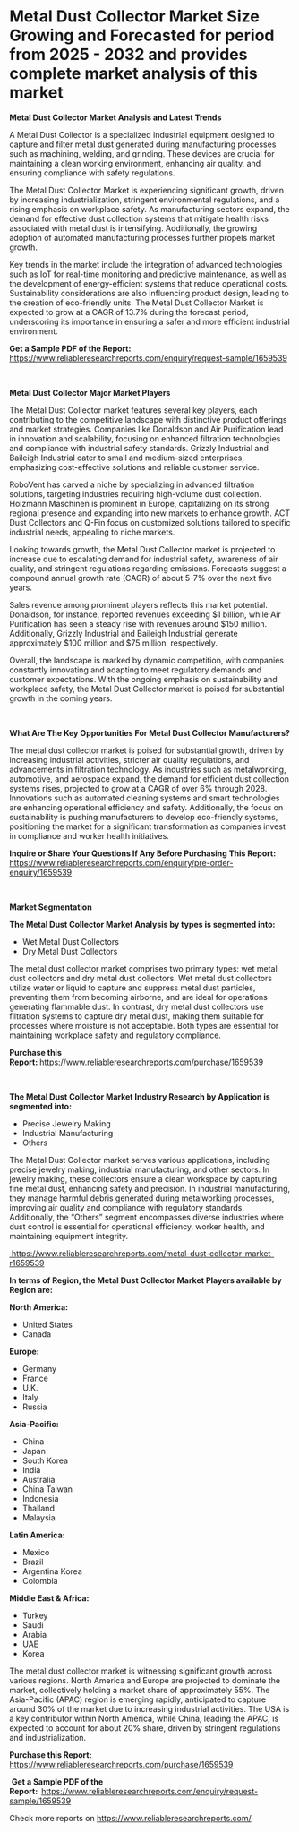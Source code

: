 <p><h1>Metal Dust Collector Market Size Growing and Forecasted for period from 2025 - 2032 and provides complete market analysis of this market</h1></p><p><strong>Metal Dust Collector Market Analysis and Latest Trends</strong></p>
<p><p>A Metal Dust Collector is a specialized industrial equipment designed to capture and filter metal dust generated during manufacturing processes such as machining, welding, and grinding. These devices are crucial for maintaining a clean working environment, enhancing air quality, and ensuring compliance with safety regulations. </p><p>The Metal Dust Collector Market is experiencing significant growth, driven by increasing industrialization, stringent environmental regulations, and a rising emphasis on workplace safety. As manufacturing sectors expand, the demand for effective dust collection systems that mitigate health risks associated with metal dust is intensifying. Additionally, the growing adoption of automated manufacturing processes further propels market growth. </p><p>Key trends in the market include the integration of advanced technologies such as IoT for real-time monitoring and predictive maintenance, as well as the development of energy-efficient systems that reduce operational costs. Sustainability considerations are also influencing product design, leading to the creation of eco-friendly units. The Metal Dust Collector Market is expected to grow at a CAGR of 13.7% during the forecast period, underscoring its importance in ensuring a safer and more efficient industrial environment.</p></p>
<p><strong>Get a Sample PDF of the Report:&nbsp;</strong> <a href="https://www.reliableresearchreports.com/enquiry/request-sample/1659539?utm_campaign=3193&utm_medium=2&utm_source=Github&utm_content=ia&utm_term=08042025&utm_id=metal-dust-collector">https://www.reliableresearchreports.com/enquiry/request-sample/1659539</a></p>
<p>&nbsp;</p>
<p><strong>Metal Dust Collector Major Market Players</strong></p>
<p><p>The Metal Dust Collector market features several key players, each contributing to the competitive landscape with distinctive product offerings and market strategies. Companies like Donaldson and Air Purification lead in innovation and scalability, focusing on enhanced filtration technologies and compliance with industrial safety standards. Grizzly Industrial and Baileigh Industrial cater to small and medium-sized enterprises, emphasizing cost-effective solutions and reliable customer service.</p><p>RoboVent has carved a niche by specializing in advanced filtration solutions, targeting industries requiring high-volume dust collection. Holzmann Maschinen is prominent in Europe, capitalizing on its strong regional presence and expanding into new markets to enhance growth. ACT Dust Collectors and Q-Fin focus on customized solutions tailored to specific industrial needs, appealing to niche markets.</p><p>Looking towards growth, the Metal Dust Collector market is projected to increase due to escalating demand for industrial safety, awareness of air quality, and stringent regulations regarding emissions. Forecasts suggest a compound annual growth rate (CAGR) of about 5-7% over the next five years.</p><p>Sales revenue among prominent players reflects this market potential. Donaldson, for instance, reported revenues exceeding $1 billion, while Air Purification has seen a steady rise with revenues around $150 million. Additionally, Grizzly Industrial and Baileigh Industrial generate approximately $100 million and $75 million, respectively.</p><p>Overall, the landscape is marked by dynamic competition, with companies constantly innovating and adapting to meet regulatory demands and customer expectations. With the ongoing emphasis on sustainability and workplace safety, the Metal Dust Collector market is poised for substantial growth in the coming years.</p></p>
<p>&nbsp;</p>
<p><strong>What Are The Key Opportunities For Metal Dust Collector Manufacturers?</strong></p>
<p><p>The metal dust collector market is poised for substantial growth, driven by increasing industrial activities, stricter air quality regulations, and advancements in filtration technology. As industries such as metalworking, automotive, and aerospace expand, the demand for efficient dust collection systems rises, projected to grow at a CAGR of over 6% through 2028. Innovations such as automated cleaning systems and smart technologies are enhancing operational efficiency and safety. Additionally, the focus on sustainability is pushing manufacturers to develop eco-friendly systems, positioning the market for a significant transformation as companies invest in compliance and worker health initiatives.</p></p>
<p><strong>Inquire or Share Your Questions If Any Before Purchasing This Report:</strong> <a href="https://www.reliableresearchreports.com/enquiry/pre-order-enquiry/1659539?utm_campaign=3193&utm_medium=2&utm_source=Github&utm_content=ia&utm_term=08042025&utm_id=metal-dust-collector">https://www.reliableresearchreports.com/enquiry/pre-order-enquiry/1659539</a></p>
<p>&nbsp;</p>
<p><strong>Market Segmentation</strong></p>
<p><strong>The Metal Dust Collector Market Analysis by types is segmented into:</strong></p>
<p><ul><li>Wet Metal Dust Collectors</li><li>Dry Metal Dust Collectors</li></ul></p>
<p><p>The metal dust collector market comprises two primary types: wet metal dust collectors and dry metal dust collectors. Wet metal dust collectors utilize water or liquid to capture and suppress metal dust particles, preventing them from becoming airborne, and are ideal for operations generating flammable dust. In contrast, dry metal dust collectors use filtration systems to capture dry metal dust, making them suitable for processes where moisture is not acceptable. Both types are essential for maintaining workplace safety and regulatory compliance.</p></p>
<p><strong>Purchase this Report:&nbsp;</strong><a href="https://www.reliableresearchreports.com/purchase/1659539?utm_campaign=3193&utm_medium=2&utm_source=Github&utm_content=ia&utm_term=08042025&utm_id=metal-dust-collector">https://www.reliableresearchreports.com/purchase/1659539</a></p>
<p>&nbsp;</p>
<p><strong>The Metal Dust Collector Market Industry Research by Application is segmented into:</strong></p>
<p><ul><li>Precise Jewelry Making</li><li>Industrial Manufacturing</li><li>Others</li></ul></p>
<p><p>The Metal Dust Collector market serves various applications, including precise jewelry making, industrial manufacturing, and other sectors. In jewelry making, these collectors ensure a clean workspace by capturing fine metal dust, enhancing safety and precision. In industrial manufacturing, they manage harmful debris generated during metalworking processes, improving air quality and compliance with regulatory standards. Additionally, the “Others” segment encompasses diverse industries where dust control is essential for operational efficiency, worker health, and maintaining equipment integrity.</p></p>
<p><a href="https://www.reliableresearchreports.com/metal-dust-collector-market-r1659539?utm_campaign=3193&utm_medium=2&utm_source=Github&utm_content=ia&utm_term=08042025&utm_id=metal-dust-collector">&nbsp;https://www.reliableresearchreports.com/metal-dust-collector-market-r1659539</a></p>
<p><strong>In terms of Region, the Metal Dust Collector Market Players available by Region are:</strong></p>
<p>
    <p> <strong> North America: </strong>
        <ul>
            <li>United States</li>
            <li>Canada</li>
        </ul>
        </p> 
    <p> <strong> Europe: </strong>
        <ul>
            <li>Germany</li>
            <li>France</li>
            <li>U.K.</li>
            <li>Italy</li>
            <li>Russia</li>
        </ul>
        </p> 
    <p> <strong> Asia-Pacific: </strong>
        <ul>
            <li>China</li>
            <li>Japan</li>
            <li>South Korea</li>
            <li>India</li>
            <li>Australia</li>
            <li>China Taiwan</li>
            <li>Indonesia</li>
            <li>Thailand</li>
            <li>Malaysia</li>
        </ul>
        </p> 
    <p> <strong> Latin America: </strong>
        <ul>
            <li>Mexico</li>
            <li>Brazil</li>
            <li>Argentina Korea</li>
            <li>Colombia</li>
        </ul>
        </p> 
    <p> <strong> Middle East & Africa: </strong>
        <ul>
            <li>Turkey</li>
            <li>Saudi</li>
            <li>Arabia</li>
            <li>UAE</li>
            <li>Korea</li>
        </ul>
    </p>
    </p>
<p><p>The metal dust collector market is witnessing significant growth across various regions. North America and Europe are projected to dominate the market, collectively holding a market share of approximately 55%. The Asia-Pacific (APAC) region is emerging rapidly, anticipated to capture around 30% of the market due to increasing industrial activities. The USA is a key contributor within North America, while China, leading the APAC, is expected to account for about 20% share, driven by stringent regulations and industrialization.</p></p>
<p><strong>Purchase this Report: </strong><a href="https://www.reliableresearchreports.com/purchase/1659539?utm_campaign=3193&utm_medium=2&utm_source=Github&utm_content=ia&utm_term=08042025&utm_id=metal-dust-collector">https://www.reliableresearchreports.com/purchase/1659539</a></p>
<p>&nbsp;<strong>Get a Sample PDF of the Report:&nbsp;&nbsp;</strong><a href="https://www.reliableresearchreports.com/enquiry/request-sample/1659539?utm_campaign=3193&utm_medium=2&utm_source=Github&utm_content=ia&utm_term=08042025&utm_id=metal-dust-collector">https://www.reliableresearchreports.com/enquiry/request-sample/1659539</a></p>
<p><strong></strong></p>
<p>Check more reports on <a href="https://www.reliableresearchreports.com/?utm_campaign=3193&utm_medium=2&utm_source=Github&utm_content=ia&utm_term=08042025&utm_id=metal-dust-collector">https://www.reliableresearchreports.com/</a></p>
